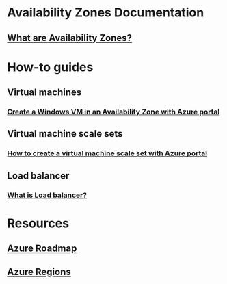 ﻿
# Availability Zones Documentation

## [What are Availability Zones?](az-overview.md)

# How-to guides

## Virtual machines
### [Create a Windows VM in an Availability Zone with Azure portal](../virtual-machines/windows/create-portal-availability-zone.md)

## Virtual machine scale sets
### [How to create a virtual machine scale set with Azure portal](../virtual-machine-scale-sets/virtual-machine-scale-sets-portal-create.md)

## Load balancer
### [What is Load balancer?](../load-balancer/load-balancer-standard-overview.md)

# Resources
## [Azure Roadmap](https://azure.microsoft.com/roadmap/)
## [Azure Regions](https://azure.microsoft.com/regions/)
